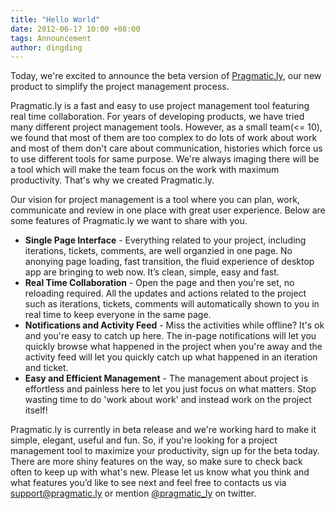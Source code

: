 ```yaml
---
title: "Hello World"
date: 2012-06-17 10:00 +08:00
tags: Announcement
author: dingding
---
```


Today, we're excited to announce the beta version of [Pragmatic.ly](https://fengche.co "Lean Collaborative Product Management Tool"), our new product to simplify the project management process.

Pragmatic.ly is a fast and easy to use project management tool featuring real time collaboration. For years of developing products, we have tried many different project management tools. However, as a small team(<= 10), we found that most of them are too complex to do lots of work about work and most of them don't care about communication, histories which force us to use different tools for same purpose. We're always imaging there will be a tool which will make the team focus on the work with maximum productivity. That's why we created Pragmatic.ly.

Our vision for project management is a tool where you can plan, work, communicate and review in one place with great user experience. Below are some features of Pragmatic.ly we want to share with you.

* **Single Page Interface** - Everything related to your project, including iterations, tickets, comments, are well organzied in one page. No anonying page loading, fast transition, the fluid experience of desktop app are bringing to web now. It’s clean, simple, easy and fast.
* **Real Time Collaboration** - Open the page and then you're set, no reloading required. All the updates and actions related to the project such as iterations, tickets, comments will automatically shown to you in real time to keep everyone in the same page.
* **Notifications and Activity Feed** - Miss the activities while offline? It's ok and you're easy to catch up here. The in-page notifications will let you quickly browse what happened in the project when you're away and the activity feed will let you quickly catch up what happened in an iteration and ticket.
* **Easy and Efficient Management** - The management about project is effortless and painless here to let you just focus on what matters. Stop wasting time to do 'work about work' and instead work on the project itself!

Pragmatic.ly is currently in beta release and we're working hard to make it simple, elegant, useful and fun. So, if you're looking for a project management tool to maximize your productivity, sign up for the beta today. There are more shiny features on the way, so make sure to check back often to keep up with what's new. Please let us know what you think and what features you’d like to see next and feel free to contacts us via [support@pragmatic.ly](support@pragmatic.ly) or mention [@pragmatic_ly](mailto:https://twitter.com/pragmatic_ly) on twitter.
